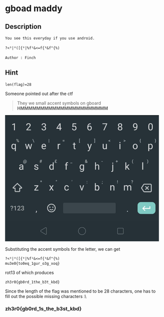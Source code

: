 # gboad maddy

## Description
```
You see this everyday if you use android.

?<³|⁰([{⁰|%f¹&<=f{³&f"{%)

Author : Finch
```
## Hint
```
len(flag)=28
```

Someone pointed out after the ctf  
> They we small accent symbols on gboard   
**HMMMMMMMMMMMMMMMMMMMMMM**

![](gboard.png)

Substituting the accent symbols for the letter, we can get

```
?<³|⁰([{⁰|%f¹&<=f{³&f"{%) 
mu3e0{to0eq_1gur_o3g_xoq}
```
rot13 of which produces  
```
zh3r0{gb0rd_1the_b3t_kbd}
```

Since the length of the flag was mentioned to be 28 characters, one has to fill out the possible missing characters :\

### zh3r0{gb0rd_1s_the_b3st_kbd}

